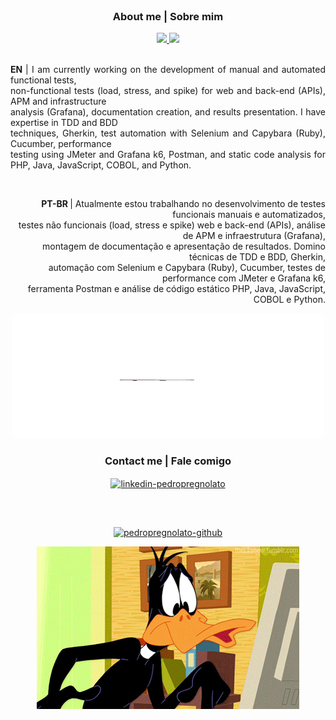<div align="center">
<!-- <h1> 
  Olá, eu sou o Pedro Pregnolato!! <img src="https://media.giphy.com/media/hvRJCLFzcasrR4ia7z/giphy.gif" width="30px" height="30px"> </h1> 
<p> Sou desenvolvedor, programador ou menino dos sistemas, como preferir, só não vale a piadinha do garoto de programa, hein? </p>
</div>
-->

<br>
<!--
<div style="display: inline_block" align="center">
    <a href="https://www.postgresql.org/">
      <img alt="Pregs-PostgreSQL" height="60" width="60" src="https://cdn.jsdelivr.net/gh/devicons/devicon/icons/postgresql/postgresql-original.svg" />
    </a>
    <a href="https://developer.mozilla.org/pt-BR/docs/Web/HTML">
      <img alt="Pregs-html5" width="80" src="gif/html.gif" />
    </a>
    <a href="https://www.php.net/">
      <img alt="Pregs-PHP" width="100" src="gif/php.gif" />
    <a href="https://www.python.org/">
      <img alt="Pregs-python" width="75" src="gif/python.gif" />
    <a href="https://www.javascript.com/">
      <img alt="Pregs-Js" width="75" src="gif/js.gif" />
    </a>
    <a href="https://developer.mozilla.org/pt-BR/docs/Web/CSS">
      <img alt="Pregs-CSS" width="80" src="gif/css.gif" />
    </a>
    <a href="https://www.mysql.com/">
      <img alt="Pregs-mysql" height="75" width="70" src="https://cdn.jsdelivr.net/gh/devicons/devicon/icons/mysql/mysql-original-wordmark.svg" />
    </a>
    <h3>MEU PASSATEMPO FAVORITO</h3>
</div>
--><!--
![Snake animation](https://github.com/pedropregnolato/pedropregnolato/blob/output/github-contribution-grid-snake.svg)
-->

      
<h3 align="center"> About me | Sobre mim </h3>

<div style="display: inline_block" align="center">
  <a href="https://github.com/pedropregnolato">
  <img height="165em" src="https://github-readme-stats.vercel.app/api?username=pedropregnolato&show_icons=true&theme=dracula&bg_color=DEG,373737,3e3e3e,454545&hide_border=1&include_all_commits=true&count_private=true&locale=pt-br" />
  <img height="165em" src="https://github-readme-stats.vercel.app/api/top-langs/?username=pedropregnolato&layout=compact&langs_count=7&theme=dracula&bg_color=DEG,454545,575757,686868&hide_border=1&locale=pt-br&count_private=true" />
  </a>
</div>
      
<br>
      
  <div style="display: inline_block" align="center">
    <p align="justify">
      <strong> EN </strong> | I am currently working on the development of manual and automated functional tests, <br> non-functional tests (load, stress, and spike) for web and back-end (APIs), APM and infrastructure <br> analysis (Grafana), documentation creation, and results presentation. I have expertise in TDD and BDD <br> techniques, Gherkin, test automation with Selenium and Capybara (Ruby), Cucumber, performance <br> testing using JMeter and Grafana k6, Postman, and static code analysis for PHP, Java, JavaScript, COBOL, and Python.
    </p>
    <br>
    <p align="right">
      <strong> PT-BR </strong> | Atualmente estou trabalhando no desenvolvimento de testes funcionais manuais e automatizados, <br> testes não funcionais (load, stress e spike) web e back-end (APIs), análise de APM e infraestrutura (Grafana), <br> montagem de documentação e apresentação de resultados. Domino técnicas de TDD e BDD, Gherkin, <br> automação com Selenium e Capybara (Ruby), Cucumber, testes de performance com JMeter e Grafana k6, <br> ferramenta Postman e análise de código estático PHP, Java, JavaScript, COBOL e Python.
    </p>
  </div>
     
<div align="center">
  <img src="gif/siri.gif" height=200em width=500em>
</div>
      
<h3 align="center"> Contact me | Fale comigo </h3>
  <p align="center">
    <a href="https://linkedin.com/in/pedropregnolato" >
      <img align="center" src="https://img.shields.io/badge/LinkedIn-0077B5?style=for-the-badge&logo=linkedin&logoColor=white" alt="linkedin-pedropregnolato" target="blank" />
    </a>
  </p>
<br>
      
##
  
<p align="center"> 
  <a href="https://github.com/pedropregnolato">
    <img src="https://img.shields.io/badge/GitHub-100000?style=for-the-badge&logo=github&logoColor=white" alt="pedropregnolato-github"/>
  </a>
</p>
<div align="center">
  <img src="gif/patolino_dev.gif">
</div>
